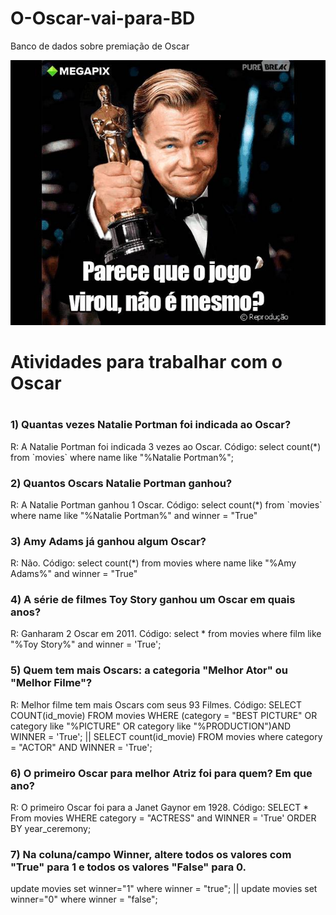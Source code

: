# O-Oscar-vai-para-BD
Banco de dados sobre premiação de Oscar

<img src = "https://github.com/DevGuiMuniz/O-Oscar-vai-para-BD/blob/main/oscar.jpg">

<h1>Atividades para trabalhar com o Oscar<h1/>
  
  <h3> 1) Quantas vezes Natalie Portman foi indicada ao Oscar? </h3>

  <p>R: A Natalie Portman foi indicada 3 vezes ao Oscar.
    Código: select count(*) from `movies` where name like "%Natalie  Portman%";</p>
  
  <h3>2) Quantos Oscars Natalie Portman ganhou?</h3>
  
  <p> R: A Natalie Portman ganhou 1 Oscar. Código: select count(*) from `movies` where name like "%Natalie Portman%" and winner = "True" </p>
  
  <h3>3) Amy Adams já ganhou algum Oscar? </h3>
  
  <p>R: Não. Código: select count(*) from movies where name like "%Amy Adams%" and winner = "True" </p>
  
  <h3> 4) A série de filmes Toy Story ganhou um Oscar em quais anos? </h3>

  <p> R: Ganharam 2 Oscar em 2011. Código: select * from movies where film like "%Toy Story%" and winner = 'True';</p>
  
  <h3>5) Quem tem mais Oscars: a categoria "Melhor Ator" ou "Melhor Filme"?</h3>
  
  <p> R: Melhor filme tem mais Oscars com seus 93 Filmes. Código: SELECT COUNT(id_movie) FROM movies WHERE (category = "BEST PICTURE" OR category like "%PICTURE" OR category like "%PRODUCTION")AND WINNER = 'True'; ||  SELECT count(id_movie) FROM movies where category = "ACTOR" AND WINNER = 'True';  </p> 
  
  <h3> 6) O primeiro Oscar para melhor Atriz foi para quem? Em que ano? </h3>
  <p> R: O primeiro Oscar foi para a Janet Gaynor em 1928. Código: SELECT * From movies WHERE category = "ACTRESS" and WINNER = 'True' ORDER BY year_ceremony; 
 </p> 
  <h3> 7) Na coluna/campo Winner, altere todos os valores com "True" para 1 e todos os valores "False" para 0.</h3>
  <p> update movies set winner="1" where winner = "true"; ||
      update movies set winner="0" where winner = "false"; </p> 
    
    
    
    
    
    
    
    

